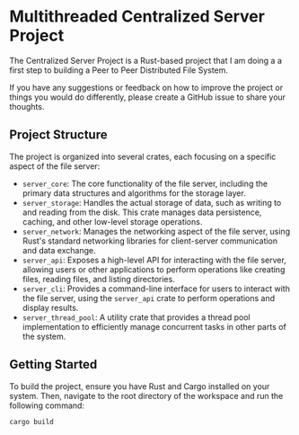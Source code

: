 # Multithreaded Centralized Server Project

The Centralized Server Project is a Rust-based project that I am doing a a first step to building a Peer to Peer Distributed File System. 

If you have any suggestions or feedback on how to improve the project or things you would do differently, please create a GitHub issue to share your thoughts.

## Project Structure

The project is organized into several crates, each focusing on a specific aspect of the file server:

- `server_core`: The core functionality of the file server, including the primary data structures and algorithms for the storage layer.
- `server_storage`: Handles the actual storage of data, such as writing to and reading from the disk. This crate manages data persistence, caching, and other low-level storage operations.
- `server_network`: Manages the networking aspect of the file server, using Rust's standard networking libraries for client-server communication and data exchange.
- `server_api`: Exposes a high-level API for interacting with the file server, allowing users or other applications to perform operations like creating files, reading files, and listing directories.
- `server_cli`: Provides a command-line interface for users to interact with the file server, using the `server_api` crate to perform operations and display results.
- `server_thread_pool`: A utility crate that provides a thread pool implementation to efficiently manage concurrent tasks in other parts of the system.

## Getting Started

To build the project, ensure you have Rust and Cargo installed on your system. Then, navigate to the root directory of the workspace and run the following command:

```sh
cargo build
